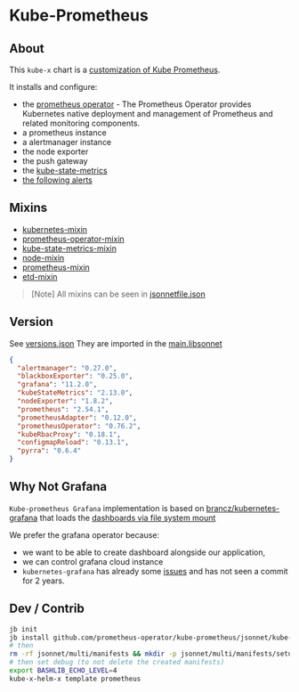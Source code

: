 # Kube-Prometheus

## About

This `kube-x` chart is a [customization of Kube Prometheus](https://github.com/prometheus-operator/kube-prometheus/blob/main/docs/customizing.md).


It installs and configure:
* the [prometheus operator](https://prometheus-operator.dev/) - The Prometheus Operator provides Kubernetes native deployment and management of Prometheus and related monitoring components. 
* a prometheus instance
* a alertmanager instance
* the node exporter
* the push gateway
* the [kube-state-metrics](https://github.com/kubernetes/kube-state-metrics)
* [the following alerts](https://runbooks.prometheus-operator.dev/)


## Mixins

* [kubernetes-mixin](https://github.com/kubernetes-monitoring/kubernetes-mixin)
* [prometheus-operator-mixin](https://github.com/prometheus-operator/prometheus-operator/tree/main/jsonnet/mixin)
* [kube-state-metrics-mixin](https://github.com/kubernetes/kube-state-metrics/tree/main/jsonnet/kube-state-metrics-mixin)
* [node-mixin](https://github.com/prometheus/node_exporter/tree/master/docs/node-mixin)
* [prometheus-mixin](https://github.com/prometheus/prometheus/tree/main/documentation/prometheus-mixin)
* [etd-mixin](https://github.com/etcd-io/etcd/tree/main/contrib/mixin)

> [Note]
> All mixins can be seen in [jsonnetfile.json](https://github.com/prometheus-operator/kube-prometheus/blob/main/jsonnet/kube-prometheus/jsonnetfile.json)

## Version

See [versions.json](vendor/github.com/prometheus-operator/kube-prometheus/jsonnet/kube-prometheus/versions.json)
They are imported in the [main.libsonnet](vendor/github.com/prometheus-operator/kube-prometheus/jsonnet/kube-prometheus/main.libsonnet)
```json
{
  "alertmanager": "0.27.0",
  "blackboxExporter": "0.25.0",
  "grafana": "11.2.0",
  "kubeStateMetrics": "2.13.0",
  "nodeExporter": "1.8.2",
  "prometheus": "2.54.1",
  "prometheusAdapter": "0.12.0",
  "prometheusOperator": "0.76.2",
  "kubeRbacProxy": "0.18.1",
  "configmapReload": "0.13.1",
  "pyrra": "0.6.4"
}
```



## Why Not Grafana

`Kube-prometheus Grafana` implementation is based on [brancz/kubernetes-grafana](https://github.com/brancz/kubernetes-grafana)
that loads the [dashboards via file system mount](https://github.com/brancz/kubernetes-grafana/blob/5698c8940b6dadca3f42107b7839557bc041761f/grafana/grafana.libsonnet#L257)

We prefer the grafana operator because:
* we want to be able to create dashboard alongside our application,
* we can control grafana cloud instance
* `kubernetes-grafana` has already some [issues](https://github.com/prometheus-operator/kube-prometheus/issues/1735) and has not seen a commit for 2 years.


## Dev / Contrib

```bash
jb init
jb install github.com/prometheus-operator/kube-prometheus/jsonnet/kube-prometheus@v0.14.0
# then
rm -rf jsonnet/multi/manifests && mkdir -p jsonnet/multi/manifests/setup && jsonnet -J vendor --multi jsonnet/multi/manifests "jsonnet/multi/kube-prometheus.jsonnet" --ext-code "values={ kube_x: std.parseYaml(importstr \"../../kube-x/values.yaml\") }" | xargs -I{} sh -c 'cat {} | gojsontoyaml > "{}.yaml" && rm {}' -- {}
# then set debug (to not delete the created manifests)
export BASHLIB_ECHO_LEVEL=4
kube-x-helm-x template prometheus
```